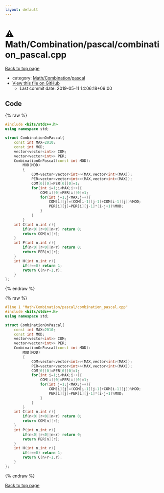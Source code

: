 ```yaml
---
layout: default
---
```


<!-- mathjax config similar to math.stackexchange -->
<script type="text/javascript" async
  src="https://cdnjs.cloudflare.com/ajax/libs/mathjax/2.7.5/MathJax.js?config=TeX-MML-AM_CHTML">
</script>
<script type="text/x-mathjax-config">
  MathJax.Hub.Config({
    TeX: { equationNumbers: { autoNumber: "AMS" }},
    tex2jax: {
      inlineMath: [ ['$','$'] ],
      processEscapes: true
    },
    "HTML-CSS": { matchFontHeight: false },
    displayAlign: "left",
    displayIndent: "2em"
  });
</script>

<script type="text/javascript" src="https://cdnjs.cloudflare.com/ajax/libs/jquery/3.4.1/jquery.min.js"></script>
<script src="https://cdn.jsdelivr.net/npm/jquery-balloon-js@1.1.2/jquery.balloon.min.js" integrity="sha256-ZEYs9VrgAeNuPvs15E39OsyOJaIkXEEt10fzxJ20+2I=" crossorigin="anonymous"></script>
<script type="text/javascript" src="../../../../assets/js/copy-button.js"></script>
<link rel="stylesheet" href="../../../../assets/css/copy-button.css" />


# :warning: Math/Combination/pascal/combination_pascal.cpp

<a href="../../../../index.html">Back to top page</a>

* category: <a href="../../../../index.html#bf11be9d3a2c47d31bcb68ae7258e57c">Math/Combination/pascal</a>
* <a href="{{ site.github.repository_url }}/blob/master/Math/Combination/pascal/combination_pascal.cpp">View this file on GitHub</a>
    - Last commit date: 2019-05-11 14:06:18+09:00




## Code

<a id="unbundled"></a>
{% raw %}
```cpp
#include <bits/stdc++.h>
using namespace std;

struct CombinationOnPascal{
    const int MAX=2010;
    const int MOD;
    vector<vector<int>> COM;
    vector<vector<int>> PER;
    CombinationOnPascal(const int MOD):
        MOD(MOD)
        {
            COM=vector<vector<int>>(MAX,vector<int>(MAX));
            PER=vector<vector<int>>(MAX,vector<int>(MAX));
            COM[0][0]=PER[0][0]=1;
            for(int i=1;i<MAX;i++){
                COM[i][0]=PER[i][0]=1;
                for(int j=1;j<MAX;j++){
                    COM[i][j]=(COM[i-1][j-1]+COM[i-1][j])%MOD;
                    PER[i][j]=PER[i][j-1]*(i-j+1)%MOD;
                }
            }
        }
    int C(int n,int r){
        if(n<0||r<0||n<r) return 0;
        return COM[n][r];
    }
    int P(int n,int r){
        if(n<0||r<0||n<r) return 0;
        return PER[n][r];
    }
    int H(int n,int r){
        if(r==0) return 1;
        return C(n+r-1,r);
    }
};

```
{% endraw %}

<a id="bundled"></a>
{% raw %}
```cpp
#line 1 "Math/Combination/pascal/combination_pascal.cpp"
#include <bits/stdc++.h>
using namespace std;

struct CombinationOnPascal{
    const int MAX=2010;
    const int MOD;
    vector<vector<int>> COM;
    vector<vector<int>> PER;
    CombinationOnPascal(const int MOD):
        MOD(MOD)
        {
            COM=vector<vector<int>>(MAX,vector<int>(MAX));
            PER=vector<vector<int>>(MAX,vector<int>(MAX));
            COM[0][0]=PER[0][0]=1;
            for(int i=1;i<MAX;i++){
                COM[i][0]=PER[i][0]=1;
                for(int j=1;j<MAX;j++){
                    COM[i][j]=(COM[i-1][j-1]+COM[i-1][j])%MOD;
                    PER[i][j]=PER[i][j-1]*(i-j+1)%MOD;
                }
            }
        }
    int C(int n,int r){
        if(n<0||r<0||n<r) return 0;
        return COM[n][r];
    }
    int P(int n,int r){
        if(n<0||r<0||n<r) return 0;
        return PER[n][r];
    }
    int H(int n,int r){
        if(r==0) return 1;
        return C(n+r-1,r);
    }
};

```
{% endraw %}

<a href="../../../../index.html">Back to top page</a>

